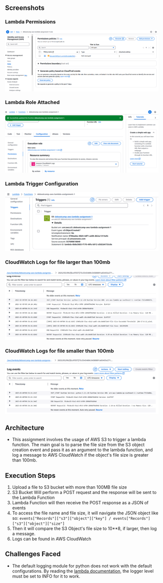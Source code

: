 ## Screenshots
### Lambda Permissions
![permissions](https://github.com/1byte-yoda/growdataskills-aws-de-bootcamp/blob/master/assignments/module_1/assignment_1/screenshots/lambda_permissions.png)
### Lambda Role Attached
![role](https://github.com/1byte-yoda/growdataskills-aws-de-bootcamp/blob/master/assignments/module_1/assignment_1/screenshots/lambda_role_attached.png)
### Lambda Trigger Configuration
![role](https://github.com/1byte-yoda/growdataskills-aws-de-bootcamp/blob/master/assignments/module_1/assignment_1/screenshots/lambda_s3_trigger.png)
### CloudWatch Logs for file larger than 100mb
![role](https://github.com/1byte-yoda/growdataskills-aws-de-bootcamp/blob/master/assignments/module_1/assignment_1/screenshots/gt_100mb.png)
### CloudWatch Logs for file smaller than 100mb
![role](https://github.com/1byte-yoda/growdataskills-aws-de-bootcamp/blob/master/assignments/module_1/assignment_1/screenshots/less_100mb.png)

## Architecture
- This assignment involves the usage of AWS S3 to trigger a lambda function. The main goal is to parse the file size from the S3 object creation event and pass it as
an argument to the lambda function, and log a message to AWS CloudWatch if the object's file size is greater than 100mb.

## Execution Steps
1. Upload a file to S3 bucket with more than 100MB file size
2. S3 Bucket Will perform a POST request and the response will be sent to the Lambda Function
3. Lambda Function will then receive the POST response as a JSON of events
4. To access the file name and file size, it will navigate the JSON object like so: `events["Records"]["s3"]["object"]["key"] / events["Records"]["s3"]["object"]["size"]`
5. Then it will compare the S3 Object's file size to 10**8, if larger, then log a message.
6. Logs can be found in AWS CloudWatch

## Challenges Faced
- The default logging module for python does not work with the default configurations. By reading the [lambda documentation](https://docs.aws.amazon.com/lambda/latest/dg/python-logging.html#python-logging-lib), the logger level must be set to INFO for it to work. 